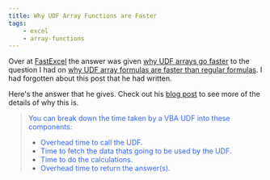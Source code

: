 ```yaml
---
title: Why UDF Array Functions are Faster
tags:
    - excel
    - array-functions
---
```


Over at <a href="http://fastexcel.wordpress.com">FastExcel</a> the answer was given <a href="http://fastexcel.wordpress.com/2011/06/20/writing-efiicient-vba-udfs-part5-udf-array-formulas-go-faster/">why UDF arrays go faster</a> to the question I had on <a href="2012/03/28/calculation-effeciency-array-formulas/">why UDF array formulas are faster than regular formulas</a>. I had forgotten about this post that he had written.

Here's the answer that he gives. Check out his <a href="2012/03/28/calculation-effeciency-array-formulas/">blog post</a> to see more of the details of why this is.
<blockquote><span style="color: #3366ff;">You can break down the time taken by a VBA UDF into these components:</span>
<ul>
<li><span style="color: #3366ff;">Overhead time to call the UDF.</span></li>
<li><span style="color: #3366ff;">Time to fetch the data thats going to be used by the UDF.</span></li>
<li><span style="color: #3366ff;">Time to do the calculations.</span></li>
<li><span style="color: #3366ff;">Overhead time to return the answer(s).</span></li>
</ul>
</blockquote>
